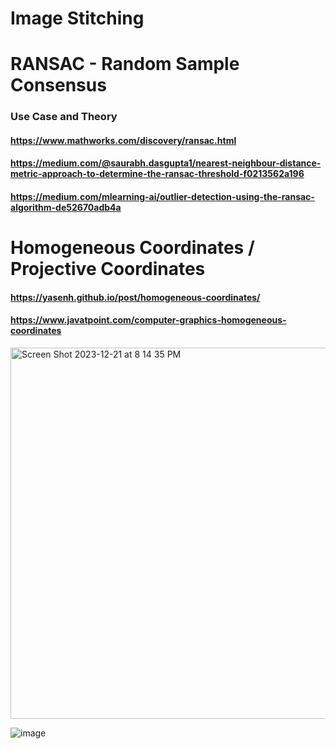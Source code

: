 # Image Stitching

# RANSAC - Random Sample Consensus

### Use Case and Theory
#### https://www.mathworks.com/discovery/ransac.html
#### https://medium.com/@saurabh.dasgupta1/nearest-neighbour-distance-metric-approach-to-determine-the-ransac-threshold-f0213562a196
#### https://medium.com/mlearning-ai/outlier-detection-using-the-ransac-algorithm-de52670adb4a

# Homogeneous Coordinates / Projective Coordinates
#### https://yasenh.github.io/post/homogeneous-coordinates/
#### https://www.javatpoint.com/computer-graphics-homogeneous-coordinates
<img width="594" alt="Screen Shot 2023-12-21 at 8 14 35 PM" src="https://github.com/yinanericxue/Image-Stitching/assets/102645083/5471cc8b-da06-413b-af47-f1cdcad19b23">

![image](https://github.com/yinanericxue/Image-Stitching/assets/102645083/7c813d47-095e-485e-a661-14a4b533496a)

